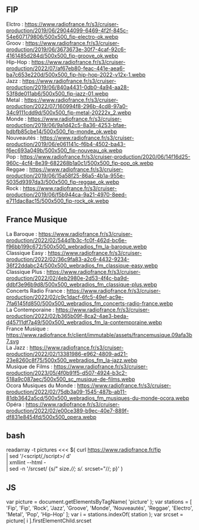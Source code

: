 FIP
---
Elctro     : https://www.radiofrance.fr/s3/cruiser-production/2019/06/29044099-6469-4f2f-845c-54e607179806/500x500_fip-electro-ok.webp  
Groov      : https://www.radiofrance.fr/s3/cruiser-production/2019/06/3673673e-30f7-4caf-92c6-4161485d284d/500x500_fip-groove_ok.webp  
Hip-Hop    : https://www.radiofrance.fr/s3/cruiser-production/2022/07/af67eb80-feac-441e-aea6-ba7c653e220d/500x500_fip-hip-hop-2022-v12x-1.webp  
Jazz       : https://www.radiofrance.fr/s3/cruiser-production/2019/06/840a4431-0db0-4a94-aa28-53f8de011ab6/500x500_fip-jazz-01.webp  
Metal      : https://www.radiofrance.fr/s3/cruiser-production/2022/07/160994f8-296b-4cd8-97a0-34c9111cdd9d/500x500_fip-metal-20222x_2.webp  
Monde      : https://www.radiofrance.fr/s3/cruiser-production/2019/06/9a1d42c5-8a36-4253-bfae-bdbfb85cbe14/500x500_fip-monde_ok.webp  
Nouveautés : https://www.radiofrance.fr/s3/cruiser-production/2019/06/e061141c-f6b4-4502-ba43-f6ec693a049b/500x500_fip-nouveau_ok.webp  
Pop        : https://www.radiofrance.fr/s3/cruiser-production/2020/06/14f16d25-960c-4cf4-8e39-682268b1a0c1/500x500_fip-pop_ok.webp  
Reggae     : https://www.radiofrance.fr/s3/cruiser-production/2019/06/15a58f25-86a5-4b1a-955e-5035d9397da3/500x500_fip-reggae_ok.webp  
Rock       : https://www.radiofrance.fr/s3/cruiser-production/2019/06/f5b944ca-9a21-4970-8eed-e711dac8ac15/500x500_fip-rock_ok.webp  

France Musique
---
La Baroque              : https://www.radiofrance.fr/s3/cruiser-production/2022/02/544d1b3c-fc0f-462d-bc6e-f96bb199c672/500x500_webradios_fm_la-baroque.webp  
Classique Easy          : https://www.radiofrance.fr/s3/cruiser-production/2022/02/36c9fa83-a2c6-4432-9234-36f22ddabc24/500x500_webradios_fm_classique-easy.webp  
Classique Plus          : https://www.radiofrance.fr/s3/cruiser-production/2022/02/4eb2980e-2d53-4f4c-ba9d-ddbf3e96b9d8/500x500_webradios_fm_classique-plus.webp  
Concerts Radio France   : https://www.radiofrance.fr/s3/cruiser-production/2022/02/c9c1dacf-6fc5-49ef-ac9e-7fa6145fd850/500x500_webradios_fm_concerts-radio-france.webp  
La Contemporaine        : https://www.radiofrance.fr/s3/cruiser-production/2022/02/b365b09f-8ca2-4ae3-beda-d45711df7a49/500x500_webradios_fm_la-contemporaine.webp  
France Musique          : https://www.radiofrance.fr/client/immutable/assets/francemusique.09afa3b7.svg  
La Jazz                 : https://www.radiofrance.fr/s3/cruiser-production/2022/02/13381986-e962-4809-ad21-23e8260c8f75/500x500_webradios_fm_la-jazz.webp  
Musique de Films        : https://www.radiofrance.fr/s3/cruiser-production/2023/05/4f0b91f5-d507-4924-b3c2-518a9c087aec/500x500_sc_musique-de-films.webp  
Ocora Musiques du Monde : https://www.radiofrance.fr/s3/cruiser-production/2022/02/75db3a09-1545-487b-ab11-81db3642a5cd/500x500_webradios_fm_musiques-du-monde-ocora.webp  
Opéra                   : https://www.radiofrance.fr/s3/cruiser-production/2022/02/e00ce389-b9ec-40e7-889f-df831e8454fd/500x500_opera.webp  

bash
---
readarray -t pictures <<< $( curl https://www.radiofrance.fr/fip \
				| sed '/<script/,/script>/ d' \
				| xmllint --html - \
				| sed -n '/srcset/ {s/" size.*//; s/.* srcset="//; p}' )

JS
---
var picture  = document.getElementsByTagName( 'picture' );
var stations = [ 'Fip', 'Fip', 'Rock', 'Jazz', 'Groove', 'Monde', 'Nouveautés', 'Reggae', 'Electro', 'Metal', 'Pop', 'Hip-Hop' ];
var i        = stations.indexOf( station );
var srcset   = picture[ i ].firstElementChild.srcset
